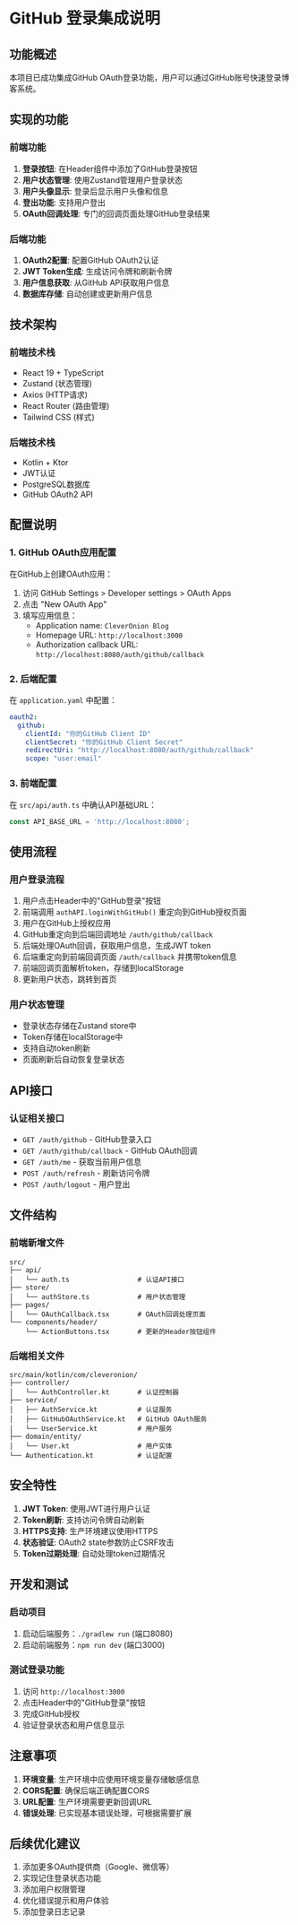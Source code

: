 # GitHub 登录集成说明

## 功能概述

本项目已成功集成GitHub OAuth登录功能，用户可以通过GitHub账号快速登录博客系统。

## 实现的功能

### 前端功能
1. **登录按钮**: 在Header组件中添加了GitHub登录按钮
2. **用户状态管理**: 使用Zustand管理用户登录状态
3. **用户头像显示**: 登录后显示用户头像和信息
4. **登出功能**: 支持用户登出
5. **OAuth回调处理**: 专门的回调页面处理GitHub登录结果

### 后端功能
1. **OAuth2配置**: 配置GitHub OAuth2认证
2. **JWT Token生成**: 生成访问令牌和刷新令牌
3. **用户信息获取**: 从GitHub API获取用户信息
4. **数据库存储**: 自动创建或更新用户信息

## 技术架构

### 前端技术栈
- React 19 + TypeScript
- Zustand (状态管理)
- Axios (HTTP请求)
- React Router (路由管理)
- Tailwind CSS (样式)

### 后端技术栈
- Kotlin + Ktor
- JWT认证
- PostgreSQL数据库
- GitHub OAuth2 API

## 配置说明

### 1. GitHub OAuth应用配置

在GitHub上创建OAuth应用：
1. 访问 GitHub Settings > Developer settings > OAuth Apps
2. 点击 "New OAuth App"
3. 填写应用信息：
   - Application name: `CleverOnion Blog`
   - Homepage URL: `http://localhost:3000`
   - Authorization callback URL: `http://localhost:8080/auth/github/callback`

### 2. 后端配置

在 `application.yaml` 中配置：
```yaml
oauth2:
  github:
    clientId: "你的GitHub Client ID"
    clientSecret: "你的GitHub Client Secret"
    redirectUri: "http://localhost:8080/auth/github/callback"
    scope: "user:email"
```

### 3. 前端配置

在 `src/api/auth.ts` 中确认API基础URL：
```typescript
const API_BASE_URL = 'http://localhost:8080';
```

## 使用流程

### 用户登录流程
1. 用户点击Header中的"GitHub登录"按钮
2. 前端调用 `authAPI.loginWithGitHub()` 重定向到GitHub授权页面
3. 用户在GitHub上授权应用
4. GitHub重定向到后端回调地址 `/auth/github/callback`
5. 后端处理OAuth回调，获取用户信息，生成JWT token
6. 后端重定向到前端回调页面 `/auth/callback` 并携带token信息
7. 前端回调页面解析token，存储到localStorage
8. 更新用户状态，跳转到首页

### 用户状态管理
- 登录状态存储在Zustand store中
- Token存储在localStorage中
- 支持自动token刷新
- 页面刷新后自动恢复登录状态

## API接口

### 认证相关接口
- `GET /auth/github` - GitHub登录入口
- `GET /auth/github/callback` - GitHub OAuth回调
- `GET /auth/me` - 获取当前用户信息
- `POST /auth/refresh` - 刷新访问令牌
- `POST /auth/logout` - 用户登出

## 文件结构

### 前端新增文件
```
src/
├── api/
│   └── auth.ts                 # 认证API接口
├── store/
│   └── authStore.ts            # 用户状态管理
├── pages/
│   └── OAuthCallback.tsx       # OAuth回调处理页面
└── components/header/
    └── ActionButtons.tsx       # 更新的Header按钮组件
```

### 后端相关文件
```
src/main/kotlin/com/cleveronion/
├── controller/
│   └── AuthController.kt       # 认证控制器
├── service/
│   ├── AuthService.kt          # 认证服务
│   ├── GitHubOAuthService.kt   # GitHub OAuth服务
│   └── UserService.kt          # 用户服务
├── domain/entity/
│   └── User.kt                 # 用户实体
└── Authentication.kt           # 认证配置
```

## 安全特性

1. **JWT Token**: 使用JWT进行用户认证
2. **Token刷新**: 支持访问令牌自动刷新
3. **HTTPS支持**: 生产环境建议使用HTTPS
4. **状态验证**: OAuth2 state参数防止CSRF攻击
5. **Token过期处理**: 自动处理token过期情况

## 开发和测试

### 启动项目
1. 启动后端服务：`./gradlew run` (端口8080)
2. 启动前端服务：`npm run dev` (端口3000)

### 测试登录功能
1. 访问 `http://localhost:3000`
2. 点击Header中的"GitHub登录"按钮
3. 完成GitHub授权
4. 验证登录状态和用户信息显示

## 注意事项

1. **环境变量**: 生产环境中应使用环境变量存储敏感信息
2. **CORS配置**: 确保后端正确配置CORS
3. **URL配置**: 生产环境需要更新回调URL
4. **错误处理**: 已实现基本错误处理，可根据需要扩展

## 后续优化建议

1. 添加更多OAuth提供商（Google、微信等）
2. 实现记住登录状态功能
3. 添加用户权限管理
4. 优化错误提示和用户体验
5. 添加登录日志记录